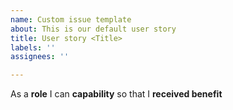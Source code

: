 ```yaml
---
name: Custom issue template
about: This is our default user story
title: User story <Title>
labels: ''
assignees: ''

---
```


As a **role** I can **capability** so that I **received benefit**
